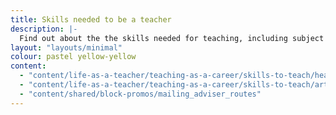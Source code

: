 ```yaml
---
title: Skills needed to be a teacher
description: |- 
  Find out about the the skills needed for teaching, including subject knowledge, pedagogy, and soft skills.
layout: "layouts/minimal"
colour: pastel yellow-yellow
content: 
  - "content/life-as-a-teacher/teaching-as-a-career/skills-to-teach/header"
  - "content/life-as-a-teacher/teaching-as-a-career/skills-to-teach/article"
  - "content/shared/block-promos/mailing_adviser_routes"
---
```

